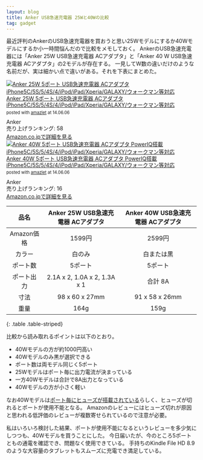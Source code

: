 ```yaml
---
layout: blog
title: Anker USB急速充電器 25Wと40Wの比較
tag: gadget
---
```




最近評判のAnkerのUSB急速充電器を買おうと思い25Wモデルにするか40Wモデルにするか小一時間悩んだので比較をメモしておく。
AnkerのUSB急速充電器には「Anker 25W USB急速充電器 ACアダプタ」と「Anker 40 W USB急速充電器 ACアダプタ」の2モデルが存在する。
一見してW数の違いだけのような名前だが、実は細かい点で違いがある。それを下表にまとめた。

<div class="amazlet-box" style="margin-bottom:0px;"><div class="amazlet-image" style="float:left;margin:0px 12px 1px 0px;"><a href="http://www.amazon.co.jp/exec/obidos/ASIN/B00F3VZ45C/xmisao-22/ref=nosim/" name="amazletlink" target="_blank"><img src="https://images-fe.ssl-images-amazon.com/images/I/31g7QaZLDeL._SL160_.jpg" alt="Anker 25W 5ポート USB急速充電器 ACアダプタ iPhone5C/5S/5/4S/4/iPod/iPad/Xperia/GALAXY/ウォークマン等対応" style="border: none;" /></a></div><div class="amazlet-info" style="line-height:120%; margin-bottom: 10px"><div class="amazlet-name" style="margin-bottom:10px;line-height:120%"><a href="http://www.amazon.co.jp/exec/obidos/ASIN/B00F3VZ45C/xmisao-22/ref=nosim/" name="amazletlink" target="_blank">Anker 25W 5ポート USB急速充電器 ACアダプタ iPhone5C/5S/5/4S/4/iPod/iPad/Xperia/GALAXY/ウォークマン等対応</a><div class="amazlet-powered-date" style="font-size:80%;margin-top:5px;line-height:120%">posted with <a href="http://www.amazlet.com/" title="amazlet" target="_blank">amazlet</a> at 14.06.06</div></div><div class="amazlet-detail">Anker <br />売り上げランキング: 58<br /></div><div class="amazlet-sub-info" style="float: left;"><div class="amazlet-link" style="margin-top: 5px"><a href="http://www.amazon.co.jp/exec/obidos/ASIN/B00F3VZ45C/xmisao-22/ref=nosim/" name="amazletlink" target="_blank">Amazon.co.jpで詳細を見る</a></div></div></div><div class="amazlet-footer" style="clear: left"></div></div>

<div class="amazlet-box" style="margin-bottom:0px;"><div class="amazlet-image" style="float:left;margin:0px 12px 1px 0px;"><a href="http://www.amazon.co.jp/exec/obidos/ASIN/B00GTGETFG/xmisao-22/ref=nosim/" name="amazletlink" target="_blank"><img src="https://images-fe.ssl-images-amazon.com/images/I/31wyR3-Ix%2BL._SL160_.jpg" alt="Anker 40W 5ポート USB急速充電器 ACアダプタ PowerIQ搭載 iPhone5C/5S/5/4S/4/iPod/iPad/Xperia/GALAXY/ウォークマン等対応" style="border: none;" /></a></div><div class="amazlet-info" style="line-height:120%; margin-bottom: 10px"><div class="amazlet-name" style="margin-bottom:10px;line-height:120%"><a href="http://www.amazon.co.jp/exec/obidos/ASIN/B00GTGETFG/xmisao-22/ref=nosim/" name="amazletlink" target="_blank">Anker 40W 5ポート USB急速充電器 ACアダプタ PowerIQ搭載 iPhone5C/5S/5/4S/4/iPod/iPad/Xperia/GALAXY/ウォークマン等対応</a><div class="amazlet-powered-date" style="font-size:80%;margin-top:5px;line-height:120%">posted with <a href="http://www.amazlet.com/" title="amazlet" target="_blank">amazlet</a> at 14.06.06</div></div><div class="amazlet-detail">Anker <br />売り上げランキング: 16<br /></div><div class="amazlet-sub-info" style="float: left;"><div class="amazlet-link" style="margin-top: 5px"><a href="http://www.amazon.co.jp/exec/obidos/ASIN/B00GTGETFG/xmisao-22/ref=nosim/" name="amazletlink" target="_blank">Amazon.co.jpで詳細を見る</a></div></div></div><div class="amazlet-footer" style="clear: left"></div></div>

|品名|Anker 25W USB急速充電器 ACアダプタ|Anker 40W USB急速充電器 ACアダプタ|
|:-:|:-:|:-:|
|Amazon価格|1599円|2599円|
|カラー|白のみ|白または黒|
|ポート数|5ポート|5ポート|
|ポート出力|2.1A x 2, 1.0A x 2, 1.3A x 1|合計 8A|
|寸法|98 x 60 x 27mm|91 x 58 x 26mm|
|重量|164g|159g|
{: .table .table-striped}

比較から読み取れるポイントは以下のとおり。

- 40Wモデルの方が約1000円高い
- 40Wモデルのみ黒が選択できる
- ポート数は両モデル同じく5ポート
- 25Wモデルはポート毎に出力電流が決まっている
- 一方40Wモデルは合計で8A出力となっている
- 40Wモデルの方が小さく軽い

なお40Wモデルは[ポート毎にヒューズが搭載されている](http://satoweb.net/archive/3256)らしく、ヒューズが切れるとポートが使用不能となる。
Amazonのレビューにはヒューズ切れが原因と思われる低評価のレビューが複数寄せられているので注意が必要。

私はいろいろ検討した結果、ポートが使用不能になるというレビューを多少気にしつつも、40Wモデルを買うことにした。
今日届いたが、今のところ5ポートともの通電を確認でき、問題なく使用できている。
手持ちのKindle File HD 8.9のような大容量のタブレットもスムーズに充電でき満足している。
